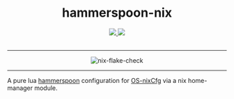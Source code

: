 <h1 align='center'>hammerspoon-nix</h1>
<div align='center'>
    <p></p>
    <div align='center'>
        <a href='https://github.com/DivitMittal/hammerspoon-nix'>
            <img src='https://img.shields.io/github/repo-size/DivitMittal/hammerspoon-nix?&style=for-the-badge&logo=github'>
        </a>
        <a href='https://github.com/DivitMittal/hammerspoon-nix/blob/main/LICENSE'>
            <img src='https://img.shields.io/static/v1.svg?style=for-the-badge&label=License&message=MIT&logo=unlicense'/>
        </a>
    </div>
    <br>
</div>

---

<div align='center'>
    <img src="https://github.com/DivitMittal/hammerspoon-nix/actions/workflows/.github/workflows/flake-check.yml/badge.svg" alt="nix-flake-check"/>
</div>

---

A pure lua [hammerspoon](https://github.com/Hammerspoon/hammerspoon/) configuration for [OS-nixCfg](https://github.com/DivitMittal/OS-nixCfg) via a nix home-manager module.